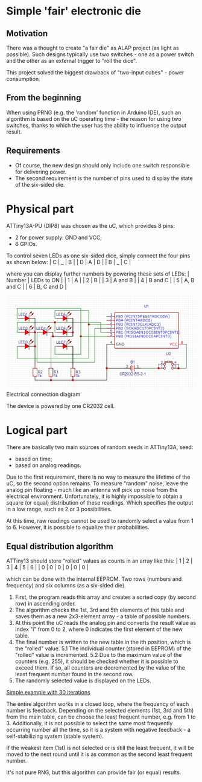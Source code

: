 # Simple 'fair' electronic die



## Motivation
There was a thought to create "a fair die" as ALAP project (as light as possible). Such designs typically use two switches - one as a power switch and the other as an external trigger to "roll the dice".

This project solved the biggest drawback of "two-input cubes" - power consumption.

## From the beginning
When using PRNG (e.g. the 'random' function in Arduino IDE), such an algorithm is based on the uC operating time - the reason for using two switches, thanks to which the user has the ability to influence the output result.

## Requirements
* Of course, the new design should only include one switch responsible for delivering power.
* The second requirement is the number of pins used to display the state of the six-sided die.

# Physical part
ATTiny13A-PU (DIP8) was chosen as the uC, which provides 8 pins:
- 2 for power supply: GND and VCC;
- 6 GPIOs.

To control seven LEDs as one six-sided dice, simply connect the four pins as shown below:
| C | _ | B |
| D | A | D |
| B | _ | C |

where you can display further numbers by powering these sets of LEDs:
| Number | LEDs to ON |
| 1      | A          |
| 2      | B          |
| 3      | A and B    |
| 4      | B and C    |
| 5      | A, B and C |
| 6      | B, C and D |

![Electrical connection diagram](imgs/attiny13_fair_die_scheme.jpg)
Electrical connection diagram

The device is powered by one CR2032 cell.

# Logical part
There are basically two main sources of random seeds in ATTiny13A, seed:
- based on time;
- based on analog readings.

Due to the first requirement, there is no way to measure the lifetime of the uC, so the second option remains.
To measure "random" noise, leave the analog pin floating - much like an antenna will pick up noise from the electrical environment.
Unfortunately, it is highly impossible to obtain a square (or equal) distribution of these readings. Which specifies the output in a low range, such as 2 or 3 possibilities.

At this time, raw readings cannot be used to randomly select a value from 1 to 6. However, it is possible to equalize their probabilities.

## Equal distribution algorithm
ATTiny13 should store "rolled" values as counts in an array like this:
| 1 | 2 | 3 | 4 | 5 | 6 |
| 0 | 0 | 0 | 0 | 0 | 0 |

which can be done with the internal EEPROM.
Two rows (numbers and frequency) and six columns (as a six-sided die).

1. First, the program reads this array and creates a sorted copy (by second row) in ascending order.
2. The algorithm checks the 1st, 3rd and 5th elements of this table and saves them as a new 2x3-element array - a table of possible numbers.
3. At this point the uC reads the analog pin and converts the result value as index "i" from 0 to 2,  where 0 indicates the first element of the new table.
4. The final number is written to the new table in the ith position, which is the "rolled" value.
5.1 The individual counter (stored in EEPROM) of the "rolled" value is incremented.
5.2 Due to the maximum value of the counters (e.g. 255), it should be checked whether it is possible to exceed them. If so, all counters are decremented by the value of the least frequent number found in the second row.
6. The randomly selected value is displayed on the LEDs.


[Simple example with 30 iterations](example.txt)

The entire algorithm works in a closed loop, where the frequency of each number is feedback.
Depending on the selected elements (1st, 3rd and 5th) from the main table, can be choose the least frequent number, e.g. from 1 to 3.
Additionally, it is not possible to select the same most frequently occurring number all the time, so it is a system with negative feedback - a self-stabilizing system (stable system).

If the weakest item (1st) is not selected or is still the least frequent, it will be moved to the next round until it is as common as the second least frequent number.

It's not pure RNG, but this algorithm can provide fair (or equal) results.



